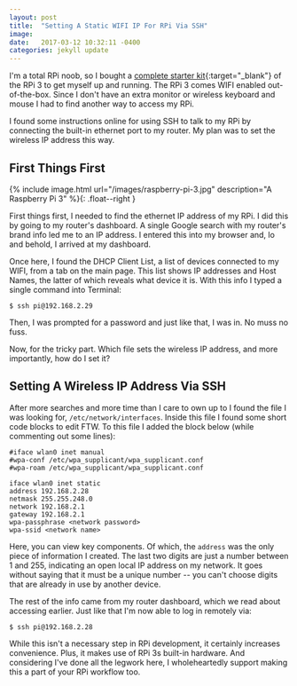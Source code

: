 ```yaml
---
layout: post
title:  "Setting A Static WIFI IP For RPi Via SSH"
image:
date:   2017-03-12 10:32:11 -0400
categories: jekyll update
---
```

I'm a total RPi noob, so I bought a [complete starter kit](https://www.amazon.com/gp/product/B01IYC0LT0/ref=oh_aui_detailpage_o00_s00?ie=UTF8&psc=1){:target="_blank"} of the RPi 3 to get myself up and running. The RPi 3 comes WIFI enabled out-of-the-box. Since I don't have an extra monitor or wireless keyboard and mouse I had to find another way to access my RPi.

I found some instructions online for using SSH to talk to my RPi by connecting the built-in ethernet port to my router. My plan was to set the wireless IP address this way.

## First Things First

{% include image.html url="/images/raspberry-pi-3.jpg" description="A Raspberry Pi 3" %}{: .float--right }

First things first, I needed to find the ethernet IP address of my RPi. I did this by going to my router's dashboard. A single Google search with my router's brand info led me to an IP address. I entered this into my browser and, lo and behold, I arrived at my dashboard.


Once here, I found the DHCP Client List, a list of devices connected to my WIFI, from a tab on the main page. This list shows IP addresses and Host Names, the latter of which reveals what device it is. With this info I typed a single command into Terminal:


```shell
$ ssh pi@192.168.2.29
```

Then, I was prompted for a password and just like that, I was in. No muss no fuss.

Now, for the tricky part. Which file sets the wireless IP address, and more importantly, how do I set it?

## Setting A Wireless IP Address Via SSH

After more searches and more time than I care to own up to I found the file I was looking for, `/etc/network/interfaces`. Inside this file I found some short code blocks to edit FTW. To this file I added the block below (while commenting out some lines):

```shell
#iface wlan0 inet manual
#wpa-conf /etc/wpa_supplicant/wpa_supplicant.conf
#wpa-roam /etc/wpa_supplicant/wpa_supplicant.conf

iface wlan0 inet static
address 192.168.2.28
netmask 255.255.248.0
network 192.168.2.1
gateway 192.168.2.1
wpa-passphrase <network password>
wpa-ssid <network name>
```

Here, you can view key components. Of which, the `address` was the only piece of information I created. The last two digits are just a number between 1 and 255, indicating an open local IP address on my network. It goes without saying that it must be a unique number -- you can't choose digits that are already in use by another device.

The rest of the info came from my router dashboard, which we read about accessing earlier. Just like that I'm now able to log in remotely via:

```shell
$ ssh pi@192.168.2.28
```

While this isn't a necessary step in RPi development, it certainly increases convenience. Plus, it makes use of RPi 3s built-in hardware. And considering I've done all the legwork here, I wholeheartedly support making this a part of your RPi workflow too.

